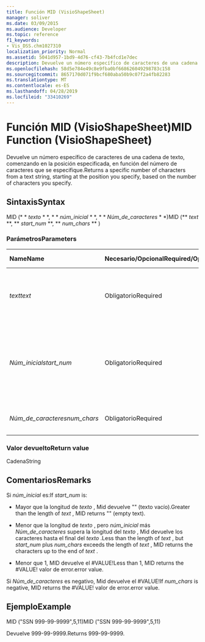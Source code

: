 ```yaml
---
title: Función MID (VisioShapeSheet)
manager: soliver
ms.date: 03/09/2015
ms.audience: Developer
ms.topic: reference
f1_keywords:
- Vis_DSS.chm1027310
localization_priority: Normal
ms.assetid: 5041d957-1bd9-4d76-cf43-7b4fcd1e7dec
description: Devuelve un número específico de caracteres de una cadena de texto, comenzando en la posición especificada, en función del número de caracteres que se especifique.
ms.openlocfilehash: 58d5e784e49c8e9fba0bf668626049298783c158
ms.sourcegitcommit: 8657170d071f9bcf680aba50b9c07f2a4fb82283
ms.translationtype: MT
ms.contentlocale: es-ES
ms.lasthandoff: 04/28/2019
ms.locfileid: "33410269"
---
```

# <a name="mid-function-visioshapesheet"></a><span data-ttu-id="5d8b5-103">Función MID (VisioShapeSheet)</span><span class="sxs-lookup"><span data-stu-id="5d8b5-103">MID Function (VisioShapeSheet)</span></span>

<span data-ttu-id="5d8b5-104">Devuelve un número específico de caracteres de una cadena de texto, comenzando en la posición especificada, en función del número de caracteres que se especifique.</span><span class="sxs-lookup"><span data-stu-id="5d8b5-104">Returns a specific number of characters from a text string, starting at the position you specify, based on the number of characters you specify.</span></span>
  
## <a name="syntax"></a><span data-ttu-id="5d8b5-105">Sintaxis</span><span class="sxs-lookup"><span data-stu-id="5d8b5-105">Syntax</span></span>

<span data-ttu-id="5d8b5-106">MID (\* \* *texto* \* \*, \* \* *núm_inicial* \* \*, \* \* *Núm_de_caracteres* \* \*)</span><span class="sxs-lookup"><span data-stu-id="5d8b5-106">MID (\*\* *text* \*\*, \*\* *start_num* \*\*, \*\* *num_chars* \*\* )</span></span> 
  
### <a name="parameters"></a><span data-ttu-id="5d8b5-107">Parámetros</span><span class="sxs-lookup"><span data-stu-id="5d8b5-107">Parameters</span></span>

|<span data-ttu-id="5d8b5-108">**Name**</span><span class="sxs-lookup"><span data-stu-id="5d8b5-108">**Name**</span></span>|<span data-ttu-id="5d8b5-109">**Necesario/Opcional**</span><span class="sxs-lookup"><span data-stu-id="5d8b5-109">**Required/Optional**</span></span>|<span data-ttu-id="5d8b5-110">**Tipo de datos**</span><span class="sxs-lookup"><span data-stu-id="5d8b5-110">**Data Type**</span></span>|<span data-ttu-id="5d8b5-111">**Descripción**</span><span class="sxs-lookup"><span data-stu-id="5d8b5-111">**Description**</span></span>|
|:-----|:-----|:-----|:-----|
| <span data-ttu-id="5d8b5-112">_text_</span><span class="sxs-lookup"><span data-stu-id="5d8b5-112">_text_</span></span> <br/> |<span data-ttu-id="5d8b5-113">Obligatorio</span><span class="sxs-lookup"><span data-stu-id="5d8b5-113">Required</span></span>  <br/> |<span data-ttu-id="5d8b5-114">**String**</span><span class="sxs-lookup"><span data-stu-id="5d8b5-114">**String**</span></span> <br/> |<span data-ttu-id="5d8b5-115">La cadena de texto que contiene los caracteres que se desean extraer.</span><span class="sxs-lookup"><span data-stu-id="5d8b5-115">The text string that contains the characters you want to extract.</span></span>  <br/> |
| <span data-ttu-id="5d8b5-116">_Núm_inicial_</span><span class="sxs-lookup"><span data-stu-id="5d8b5-116">_start_num_</span></span> <br/> |<span data-ttu-id="5d8b5-117">Obligatorio</span><span class="sxs-lookup"><span data-stu-id="5d8b5-117">Required</span></span>  <br/> |<span data-ttu-id="5d8b5-118">**Number**</span><span class="sxs-lookup"><span data-stu-id="5d8b5-118">**Number**</span></span> <br/> |<span data-ttu-id="5d8b5-119">La posición del primer carácter que se desea extraer.</span><span class="sxs-lookup"><span data-stu-id="5d8b5-119">The position of the first character you want to extract.</span></span> <span data-ttu-id="5d8b5-120">El primer carácter de la cadena de texto ocupa la posición 1.</span><span class="sxs-lookup"><span data-stu-id="5d8b5-120">The first character in the text string is position 1.</span></span>  <br/> |
| <span data-ttu-id="5d8b5-121">_Núm_de_caracteres_</span><span class="sxs-lookup"><span data-stu-id="5d8b5-121">_num_chars_</span></span> <br/> |<span data-ttu-id="5d8b5-122">Obligatorio</span><span class="sxs-lookup"><span data-stu-id="5d8b5-122">Required</span></span>  <br/> |<span data-ttu-id="5d8b5-123">**Number**</span><span class="sxs-lookup"><span data-stu-id="5d8b5-123">**Number**</span></span> <br/> |<span data-ttu-id="5d8b5-124">El número de caracteres que debe devolverse.</span><span class="sxs-lookup"><span data-stu-id="5d8b5-124">The number of characters to return.</span></span>  <br/> |
   
### <a name="return-value"></a><span data-ttu-id="5d8b5-125">Valor devuelto</span><span class="sxs-lookup"><span data-stu-id="5d8b5-125">Return value</span></span>

<span data-ttu-id="5d8b5-126">Cadena</span><span class="sxs-lookup"><span data-stu-id="5d8b5-126">String</span></span>
  
## <a name="remarks"></a><span data-ttu-id="5d8b5-127">Comentarios</span><span class="sxs-lookup"><span data-stu-id="5d8b5-127">Remarks</span></span>

<span data-ttu-id="5d8b5-128">Si *núm_inicial* es:</span><span class="sxs-lookup"><span data-stu-id="5d8b5-128">If  *start_num*  is:</span></span> 
  
- <span data-ttu-id="5d8b5-129">Mayor que la longitud de *texto* , Mid devuelve "" (texto vacío).</span><span class="sxs-lookup"><span data-stu-id="5d8b5-129">Greater than the length of  *text*  , MID returns "" (empty text).</span></span> 
    
- <span data-ttu-id="5d8b5-130">Menor que la longitud de *texto* , pero *núm_inicial* más *Núm_de_caracteres* supera la longitud del *texto* , Mid devuelve los caracteres hasta el final del *texto* .</span><span class="sxs-lookup"><span data-stu-id="5d8b5-130">Less than the length of  *text*  , but  *start_num*  plus  *num_chars*  exceeds the length of  *text*  , MID returns the characters up to the end of  *text*  .</span></span> 
    
- <span data-ttu-id="5d8b5-131">Menor que 1, MID devuelve el #VALUE!</span><span class="sxs-lookup"><span data-stu-id="5d8b5-131">Less than 1, MID returns the #VALUE!</span></span> <span data-ttu-id="5d8b5-132">valor de error.</span><span class="sxs-lookup"><span data-stu-id="5d8b5-132">error value.</span></span> 
    
<span data-ttu-id="5d8b5-133">Si *Núm_de_caracteres* es negativo, Mid devuelve el #VALUE!</span><span class="sxs-lookup"><span data-stu-id="5d8b5-133">If  *num_chars*  is negative, MID returns the #VALUE!</span></span> <span data-ttu-id="5d8b5-134">valor de error.</span><span class="sxs-lookup"><span data-stu-id="5d8b5-134">error value.</span></span> 
  
## <a name="example"></a><span data-ttu-id="5d8b5-135">Ejemplo</span><span class="sxs-lookup"><span data-stu-id="5d8b5-135">Example</span></span>

<span data-ttu-id="5d8b5-136">MID ("SSN 999-99-9999",5,11)</span><span class="sxs-lookup"><span data-stu-id="5d8b5-136">MID ("SSN 999-99-9999",5,11)</span></span> 
  
<span data-ttu-id="5d8b5-137">Devuelve 999-99-9999.</span><span class="sxs-lookup"><span data-stu-id="5d8b5-137">Returns 999-99-9999.</span></span> 
  

